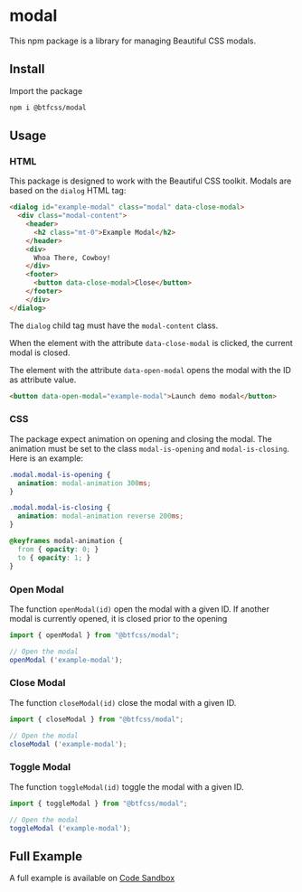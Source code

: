 # modal

This npm package is a library for managing Beautiful CSS modals.

## Install 

Import the package

```bash
npm i @btfcss/modal
```

## Usage

### HTML

This package is designed to work with the Beautiful CSS toolkit. 
Modals are based on the `dialog` HTML tag: 

``` html
<dialog id="example-modal" class="modal" data-close-modal>
  <div class="modal-content">
    <header>
      <h2 class="mt-0">Example Modal</h2>
    </header>
    <div>
      Whoa There, Cowboy!
    </div>
    <footer>
      <button data-close-modal>Close</button>
    </footer>
    </div>
</dialog>
```
The `dialog` child tag must have the `modal-content` class. 

When the element with the attribute `data-close-modal` is clicked, the current modal is closed. 

The element with the attribute `data-open-modal` opens the modal with the ID as attribute value. 

``` html
<button data-open-modal="example-modal">Launch demo modal</button>
```

### CSS

The package expect animation on opening and closing the modal. The animation must be set to the class `modal-is-opening` and `modal-is-closing`. Here is an example:

``` css
.modal.modal-is-opening {
  animation: modal-animation 300ms;
}

.modal.modal-is-closing {
  animation: modal-animation reverse 200ms;
}

@keyframes modal-animation {
  from { opacity: 0; }
  to { opacity: 1; }
}
```

### Open Modal

The function `openModal(id)` open the modal with a given ID. If another modal is currently opened, it is closed prior to the opening

```js
import { openModal } from "@btfcss/modal";

// Open the modal
openModal ('example-modal');
```

### Close Modal

The function `closeModal(id)` close the modal with a given ID. 

```js
import { closeModal } from "@btfcss/modal";

// Open the modal
closeModal ('example-modal');
```


### Toggle Modal

The function `toggleModal(id)` toggle the modal with a given ID. 

```js
import { toggleModal } from "@btfcss/modal";

// Open the modal
toggleModal ('example-modal');
```

## Full Example

A full example is available on [Code Sandbox](https://codesandbox.io/p/sandbox/npm-playground-forked-jq6vcd)